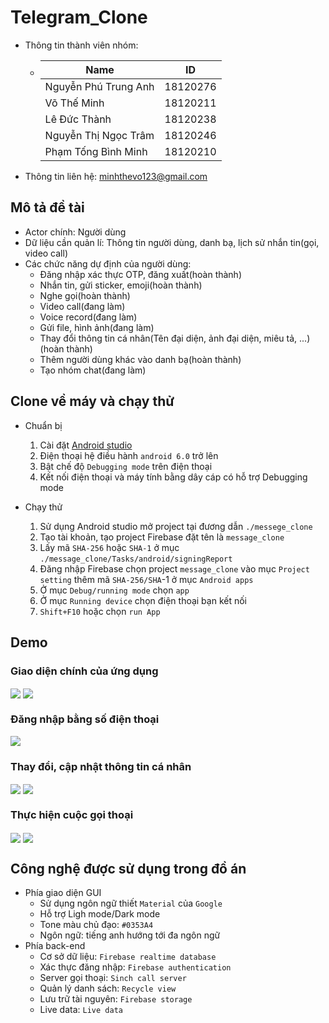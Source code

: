 # Telegram_Clone

- Thông tin thành viên nhóm:
  - | Name                 | ID       |
    | -------------------- | -------- |
    | Nguyễn Phú Trung Anh | 18120276 |
    | Võ Thế Minh          | 18120211 |
    | Lê Đức Thành         | 18120238 |
    | Nguyễn Thị Ngọc Trâm | 18120246 |
    | Phạm Tống Bình Minh  | 18120210 |
- Thông tin liên hệ: minhthevo123@gmail.com

## Mô tả đề tài

- Actor chính: Người dùng
- Dữ liệu cần quản lí: Thông tin người dùng, danh bạ, lịch sử nhắn tin(gọi, video call)
- Các chức năng dự định của người dùng:
  - Đăng nhập xác thực OTP, đăng xuất(hoàn thành)
  - Nhắn tin, gửi sticker, emoji(hoàn thành)
  - Nghe gọi(hoàn thành)
  - Video call(đang làm)
  - Voice record(đang làm)
  - Gửi file, hình ảnh(đang làm)
  - Thay đổi thông tin cá nhân(Tên đại diện, ảnh đại diện, miêu tả, ...)(hoàn thành)
  - Thêm người dùng khác vào danh bạ(hoàn thành)
  - Tạo nhóm chat(đang làm)

## Clone về máy và chạy thử

- Chuẩn bị

  1. Cài đặt [Android studio](https://developer.android.com/studio?gclid=Cj0KCQjw9_mDBhCGARIsAN3PaFPaGHhhpnTjRgyZD6vZ3Eft6XYLerm2jI_Z7Qd5GvQKlczvzSncLnkaAk-2EALw_wcB&gclsrc=aw.ds "Anrdoid studio")
  2. Điện thoại hệ điều hành `android 6.0` trở lên
  3. Bật chế độ `Debugging mode` trên điện thoại
  4. Kết nối điện thoại và máy tính bằng dây cáp có hỗ trợ Debugging mode

- Chạy thử
  1. Sử dụng Android studio mở project tại đương dẫn `./messege_clone`
  2. Tạo tài khoản, tạo project Firebase đặt tên là `message_clone`
  3. Lấy mã `SHA-256` hoặc `SHA-1` ở mục `./message_clone/Tasks/android/signingReport`
  4. Đăng nhập Firebase chọn project `message_clone` vào mục `Project setting` thêm mã `SHA-256/SHA`-1 ở mục `Android apps`
  5. Ở mục `Debug/running mode` chọn `app`
  6. Ở mục `Running device` chọn điện thoại bạn kết nối
  7. `Shift+F10` hoặc chọn `run App`

## **Demo**

### **Giao diện chính của ứng dụng**
<img align="center" src="https://res.cloudinary.com/teamwebctt2/image/upload/v1619022291/Android_telegram_readme_resources/photos/giaodienchinh1_idrmqm.png">

<img align="center" src="https://res.cloudinary.com/teamwebctt2/image/upload/v1619022291/Android_telegram_readme_resources/photos/giaodienchinh2_qwf2c1.png">

### **Đăng nhập bằng số điện thoại**
<img align="center" src="https://res.cloudinary.com/teamwebctt2/image/upload/v1619022291/Android_telegram_readme_resources/photos/dangnhap_ygiqwm.png">

### **Thay đổi, cập nhật thông tin cá nhân**
<img align="center" src="https://res.cloudinary.com/teamwebctt2/image/upload/v1619022291/Android_telegram_readme_resources/photos/thaydoithongtin1_dxbdet.png">
<img align="center" src="https://res.cloudinary.com/teamwebctt2/image/upload/v1619022293/Android_telegram_readme_resources/photos/thaydoithongtin2_dyuljh.png">


### **Thực hiện cuộc gọi thoại**
<img align="center" src="https://res.cloudinary.com/teamwebctt2/image/upload/v1619022291/Android_telegram_readme_resources/photos/goithoai1_w9erjc.png">
<img align="center" src="https://res.cloudinary.com/teamwebctt2/image/upload/v1619022291/Android_telegram_readme_resources/photos/goithoai2_zmonbi.png">


## Công nghệ được sử dụng trong đồ án

- Phía giao diện GUI
  - Sử dụng ngôn ngữ thiết `Material` của `Google`
  - Hỗ trợ Ligh mode/Dark mode
  - Tone màu chủ đạo: `#0353A4`
  - Ngôn ngữ: tiếng anh hướng tới đa ngôn ngữ
- Phía back-end
  - Cơ sở dữ liệu: `Firebase realtime database`
  - Xác thực đăng nhập: `Firebase authentication`
  - Server gọi thoại: `Sinch call server`
  - Quản lý danh sách: `Recycle view`
  - Lưu trữ tài nguyên: `Firebase storage`
  - Live data: `Live data`


  